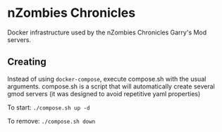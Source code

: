 # nZombies Chronicles
Docker infrastructure used by the nZombies Chronicles Garry's Mod servers. 

## Creating
Instead of using `docker-compose`, execute compose.sh with the usual arguments. 
compose.sh is a script that will automatically create several gmod servers (it was designed to avoid repetitive yaml properties)

To start:
`./compose.sh up -d`

To remove:
`./compose.sh down`

